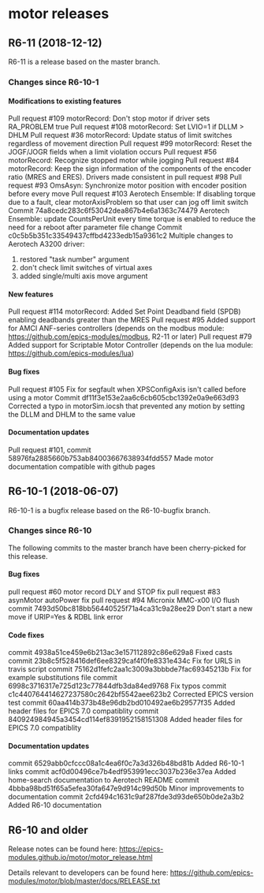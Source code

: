 # motor releases

## __R6-11 (2018-12-12)__

R6-11 is a release based on the master branch.  

### Changes since R6-10-1

#### Modifications to existing features

Pull request #109 motorRecord: Don't stop motor if driver sets RA_PROBLEM true
Pull request #108 motorRecord: Set LVIO=1 if DLLM > DHLM
Pull request #36 motorRecord: Update status of limit switches regardless of movement direction
Pull request #99 motorRecord: Reset the JOGF/JOGR fields when a limit violation occurs
Pull request #56 motorRecord: Recognize stopped motor while jogging
Pull request #84 motorRecord: Keep the sign information of the components of the encoder ratio (MRES and ERES). Drivers made consistent in pull request #98
Pull request #93 OmsAsyn: Synchronize motor position with encoder position before every move
Pull request #103 Aerotech Ensemble: If disabling torque due to a fault, clear motorAxisProblem so that user can jog off limit switch
Commit 74a8cedc283c6f53042dea867b4e6a1363c74479 Aerotech Ensemble: update CountsPerUnit every time torque is enabled to reduce the need for a reboot after parameter file change
Commit c0c5b5b351c33549437cffbd4233edb15a9361c2 Multiple changes to Aerotech A3200 driver: 
1. restored "task number" argument
2. don't check limit switches of virtual axes
3. added single/multi axis move argument 

#### New features

Pull request #114 motorRecord: Added Set Point Deadband field (SPDB) enabling deadbands greater than the MRES
Pull request #95 Added support for AMCI ANF-series controllers (depends on the modbus module: https://github.com/epics-modules/modbus, R2-11 or later)
Pull request #79 Added support for Scriptable Motor Controller (depends on the lua module: https://github.com/epics-modules/lua)

#### Bug fixes

Pull request #105 Fix for segfault when XPSConfigAxis isn't called before using a motor
Commit df11f3e153e2aa6c6cb605cbc1392e0a9e663d93 Corrected a typo in motorSim.iocsh that prevented any motion by setting the DLLM and DHLM to the same value

#### Documentation updates

Pull request #101, commit 58976fa2885660b753ab84003667638934fdd557 Made motor documentation compatible with github pages

## __R6-10-1 (2018-06-07)__ 

R6-10-1 is a bugfix release based on the R6-10-bugfix branch.  

### Changes since R6-10

The following commits to the master branch have been cherry-picked for this release.

#### Bug fixes

pull request #60 motor record DLY and STOP fix
pull request #83 asynMotor autoPower fix
pull request #94 Micronix MMC-x00 I/O flush
commit 7493d50bc818bb56440525f71a4ca31c9a28ee29 Don't start a new move if URIP=Yes & RDBL link error

#### Code fixes

commit 4938a51ce459e6b213ac3e157112892c86e629a8 Fixed casts
commit 23b8c5f528416def6ee8329caf4f0fe8331e434c Fix for URLS in travis script
commit 75162d1fefc2aa1c3009a3bbbde7fac69345213b Fix for example substitutions file
commit 6998c3716317e725d123c77844dfb3da84ed9768 Fix typos
commit c1c440764414627237580c2642bf5542aee623b2 Corrected EPICS version test
commit 60aa414b373b48e96db2bd010492ae6b29577f35 Added header files for EPICS 7.0 compatiblity
commit 840924984945a3454cd114ef8391952158151308 Added header files for EPICS 7.0 compatiblity

#### Documentation updates

commit 6529abb0cfccc08a1c4ea6f0c7a3d326b48bd81b Added R6-10-1 links
commit acf0d00496ce7b4edf953991ecc3037b236e37ea Added home-search documentation to Aerotech README
commit 4bbba98bd51f65a5efea30fa647e9d914c99d50b Minor improvements to documentation
commit 2cfd494c1631c9af287fde3d93de650b0de2a3b2 Added R6-10 documentation

## __R6-10 and older__

Release notes can be found here: https://epics-modules.github.io/motor/motor_release.html

Details relevant to developers can be found here: https://github.com/epics-modules/motor/blob/master/docs/RELEASE.txt

